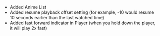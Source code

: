 - Added Anime List
- Added resume playback offset setting (for example, -10 would resume 10 seconds earlier than the last watched time)
- Added fast forward indicator in Player (when you hold down the player, it will play 2x fast)
